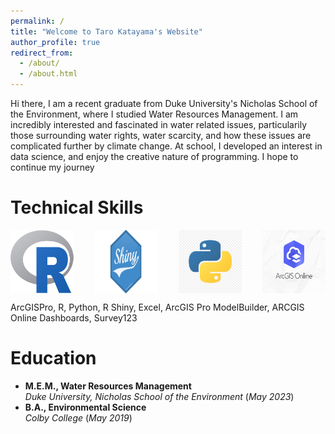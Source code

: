 ```yaml
---
permalink: /
title: "Welcome to Taro Katayama's Website"
author_profile: true
redirect_from: 
  - /about/
  - /about.html
---
```


Hi there, I am a recent graduate from Duke University's Nicholas School of the Environment, where I studied Water Resources Management. I am incredibly interested and fascinated in water related issues, particularily those surrounding water rights, water scarcity, and how these issues are complicated further by climate change. At school, I developed an interest in data science, and enjoy the creative nature of programming. I hope to continue my journey

Technical Skills
======

<div style="display: flex; justify-content: space-between; flex-wrap: wrap;">
  <img src="images/R_logo.png" alt="Image 1" style="max-width: 20%; height: auto;">
  <img src="images/shiny-logo.png" alt="Image 2" style="max-width: 20%; height: auto;">
  <img src="images/python.webp" alt="Image 3" style="max-width: 20%; height: auto;">
  <img src="images/GISONLINE.jpeg" alt="Image 4" style="max-width: 20%; height: auto;">
</div>

ArcGISPro, R, Python, R Shiny, Excel, ArcGIS Pro ModelBuilder, ARCGIS Online Dashboards, Survey123

Education
======
- **M.E.M., Water Resources Management**  
  *Duke University, Nicholas School of the Environment* (_May 2023_)  
- **B.A., Environmental Science**  
  *Colby College* (_May 2019_)  

